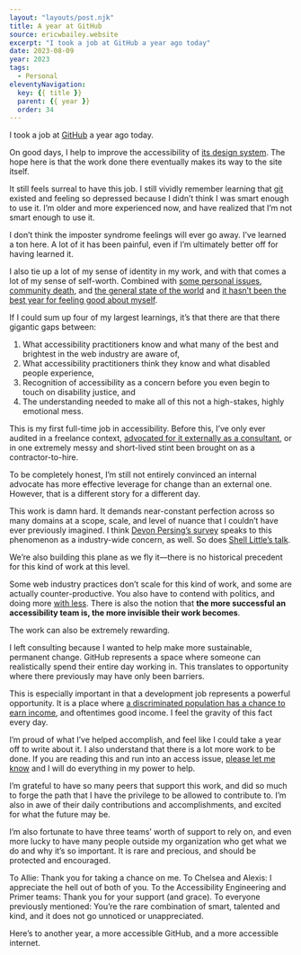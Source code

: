 ```yaml
---
layout: "layouts/post.njk"
title: A year at GitHub
source: ericwbailey.website
excerpt: "I took a job at GitHub a year ago today"
date: 2023-08-09
year: 2023
tags:
  - Personal
eleventyNavigation:
  key: {{ title }}
  parent: {{ year }}
  order: 34
---
```


I took a job at [GitHub](https://github.com/) a year ago today.

On good days, I help to improve the accessibility of [its design system](https://primer.style/). The hope here is that the work done there eventually makes its way to the site itself.

It still feels surreal to have this job. I still vividly remember learning that [git](https://git-scm.com/) existed and feeling so depressed because I didn’t think I was smart enough to use it. I’m older and more experienced now, and have realized that I’m not smart enough to use it.

I don’t think the imposter syndrome feelings will ever go away. I’ve learned a ton here. A lot of it has been painful, even if I’m ultimately better off for having learned it.

I also tie up a lot of my sense of identity in my work, and with that comes a lot of my sense of self-worth. Combined with [some personal issues](https://github.com/a11yproject/a11yproject.com/issues/1550), [community death](https://ericwbailey.website/published/centerless/), and [the general state of the world](https://www.cnn.com/2023/07/30/world/antarctic-sea-ice-winter-record-low-climate-intl/index.html) and [it hasn’t been the best year for feeling good about myself](https://ericwbailey.website/published/modern-health-frameworks-performance-and-harm/).

If I could sum up four of my largest learnings, it’s that there are that there gigantic gaps between:


1. What accessibility practitioners know and what many of the best and brightest in the web industry are aware of,
2. What accessibility practitioners think they know and what disabled people experience,
3. Recognition of accessibility as a concern before you even begin to touch on disability justice, and
4. The understanding needed to make all of this not a high-stakes, highly emotional mess.

This is my first full-time job in accessibility. Before this, I’ve only ever audited in a freelance context, [advocated for it externally as a consultant](https://thoughtbot.com/blog/authors/eric-bailey), or in one extremely messy and short-lived stint been brought on as a contractor-to-hire.

To be completely honest, I’m still not entirely convinced an internal advocate has more effective leverage for change than an external one. However, that is a different story for a different day.

This work is damn hard. It demands near-constant perfection across so many domains at a scope, scale, and level of nuance that I couldn’t have ever previously imagined. I think [Devon Persing’s survey](https://devonpersing.netlify.app/posts/survey2022part1/) speaks to this phenomenon as a industry-wide concern, as well. So does [Shell Little’s talk](https://www.deque.com/axe-con/sessions/the-accessibility-to-burnout-pipeline/).

We’re also building this plane as we fly it—there is no historical precedent for this kind of work at this level.

Some web industry practices don’t scale for this kind of work, and some are actually counter-productive. You also have to contend with politics, and doing more [with less](https://www.cnbc.com/2023/06/15/microsoft-stock-hits-record-as-leaders-see-10-billion-in-ai-revenue.html). There is also the notion that **the more successful an accessibility team is, the more invisible their work becomes**.

The work can also be extremely rewarding.

I left consulting because I wanted to help make more sustainable, permanent change. GitHub represents a space where someone can realistically spend their entire day working in. This translates to opportunity where there previously may have only been barriers.

This is especially important in that a development job represents a powerful opportunity. It is a place where [a discriminated population has a chance to earn income](https://www.americanprogress.org/article/removing-obstacles-for-disabled-workers-would-strengthen-the-u-s-labor-market/), and oftentimes good income. I feel the gravity of this fact every day.

I’m proud of what I’ve helped accomplish, and feel like I could take a year off to write about it. I also understand that there is a lot more work to be done. If you are reading this and run into an access issue, [please let me know](https://social.ericwbailey.website/@eric) and I will do everything in my power to help.

I’m grateful to have so many peers that support this work, and did so much to forge the path that I have the privilege to be allowed to contribute to. I’m also in awe of their daily contributions and accomplishments, and excited for what the future may be.

I’m also fortunate to have three teams’ worth of support to rely on, and even more lucky to have many people outside my organization who get what we do and why it’s so important. It is rare and precious, and should be protected and encouraged.

To Allie: Thank you for taking a chance on me. To Chelsea and Alexis: I appreciate the hell out of both of you. To the Accessibility Engineering and Primer teams: Thank you for your support (and grace). To everyone previously mentioned: You’re the rare combination of smart, talented and kind, and it does not go unnoticed or unappreciated.

Here’s to another year, a more accessible GitHub, and a more accessible internet.
